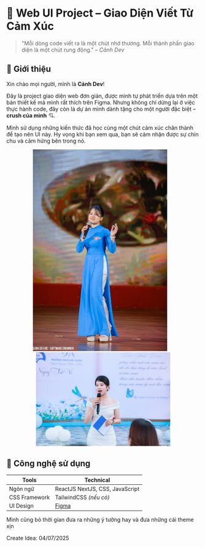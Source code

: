 # 💖 Web UI Project – Giao Diện Viết Từ Cảm Xúc

> "Mỗi dòng code viết ra là một chút nhớ thương. Mỗi thành phần giao diện là một chút rung động." – _Cảnh Dev_

## 👋 Giới thiệu

Xin chào mọi người, mình là **Cảnh Dev**!

Đây là project giao diện web đơn giản, được mình tự phát triển dựa trên một bản thiết kế mà mình rất thích trên Figma. Nhưng không chỉ dừng lại ở việc thực hành code, đây còn là dự án mình dành tặng cho một người đặc biệt – **crush của mình** 💘.

Mình sử dụng những kiến thức đã học cùng một chút cảm xúc chân thành để tạo nên UI này. Hy vọng khi bạn xem qua, bạn sẽ cảm nhận được sự chỉn chu và cảm hứng bên trong nó.

<p align="center">
  <img src="./IMG_2463.JPG" alt="Giao diện 1" width="350" style="margin-right: 16px;"/>
  <img src="./518363357_3946457975606408_258627561133605997_n.jpg" alt="Giao diện 2" width="350"/>
</p>

## 🔧 Công nghệ sử dụng

| Tools         | Technical                       |
| ------------- | ------------------------------- |
| Ngôn ngữ      | ReactJS NextJS, CSS, JavaScript |
| CSS Framework | TailwindCSS _(nếu có)_          |
| UI Design     | [Figma](https://figma.com)      |

Mình cũng bỏ thời gian đưa ra những ý tưởng hay và đưa những cái theme xịn

Create Idea: 04/07/2025
